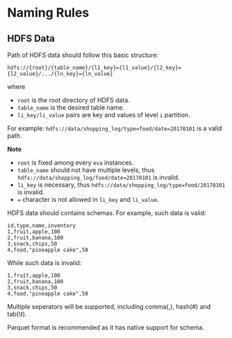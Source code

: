 # Naming Rules

## HDFS Data
Path of HDFS data should follow this basic structure:

`hdfs://{root}/{table_name}/{l1_key}={l1_value}/{l2_key}={l2_value}/.../{ln_key}={ln_value}`

where
 - `root` is the root directory of HDFS data.
 - `table_name` is the desired table name.
 - `li_key/li_value` pairs are key and values of level `i` partition.

For example: `hdfs://data/shopping_log/type=food/date=20170101` is a valid path.

**Note**
 - `root` is fixed among every `eva` instances.
 - `table_name` should not have multiple levels, thus `hdfs://data/shopping_log/food/date=20170101` is invalid.
 - `li_key` is necessary, thus `hdfs://data/shopping_log/type=food/20170101` is invalid.
 - `=` character is not allowed in `li_key` and `li_value`.


HDFS data should contains schemas. For example, such data is valid:
```
id,type,name,inventory
1,fruit,apple,100
2,fruit,banana,100
3,snack,chips,50
4,food,"pineapple cake",50
```
While such data is invalid:
```
1,fruit,apple,100
2,fruit,banana,100
3,snack,chips,50
4,food,"pineapple cake",50
```
Multiple seperators will be supported, including comma(,), hash(#) and tab(\t).

Parquet format is recommended as it has native support for schema.
